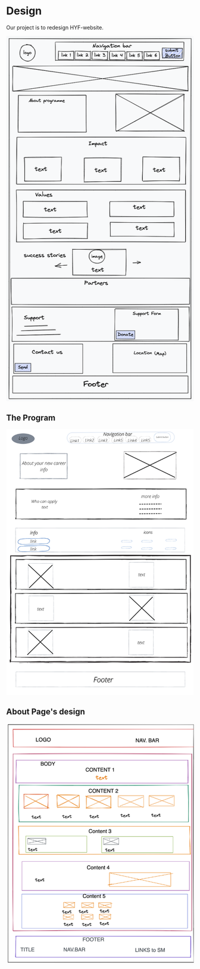 # Design

Our project is to redesign HYF-website.

![design](assets/hyf.png)

## The Program

![design](assets/design2program.png)

## About Page's design

![design](assets/aboutDesign.png)

